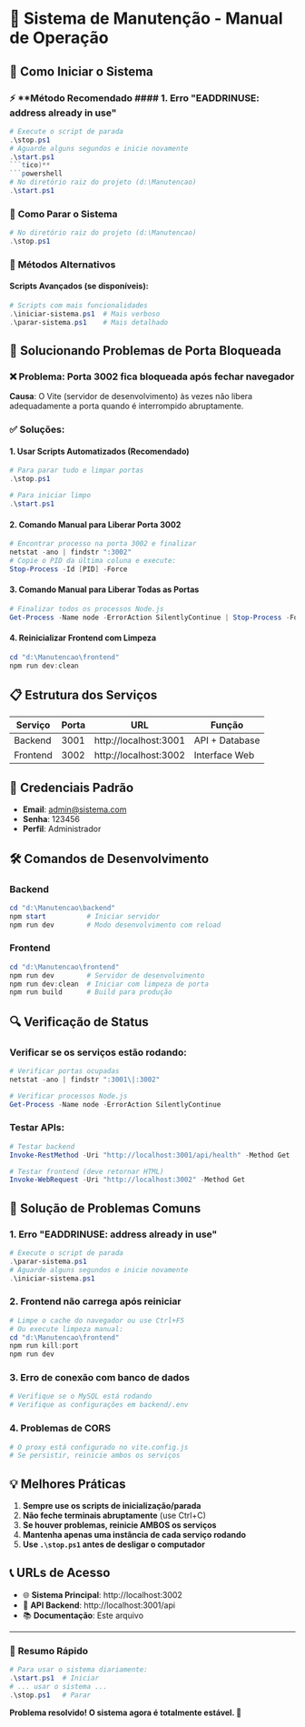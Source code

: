 # 🔧 Sistema de Manutenção - Manual de Operação

## 🚀 **Como Iniciar o Sistema**

### ⚡ **Método Recomendado #### 1. **Erro "EADDRINUSE: address already in use"**
```powershell
# Execute o script de parada
.\stop.ps1
# Aguarde alguns segundos e inicie novamente
.\start.ps1
```tico)**
```powershell
# No diretório raiz do projeto (d:\Manutencao)
.\start.ps1
```

### 🛑 **Como Parar o Sistema**
```powershell
# No diretório raiz do projeto (d:\Manutencao)
.\stop.ps1
```

### 📝 **Métodos Alternativos**

#### Scripts Avançados (se disponíveis):
```powershell
# Scripts com mais funcionalidades
.\iniciar-sistema.ps1  # Mais verboso
.\parar-sistema.ps1    # Mais detalhado
```

## 🔧 **Solucionando Problemas de Porta Bloqueada**

### ❌ **Problema**: Porta 3002 fica bloqueada após fechar navegador

**Causa**: O Vite (servidor de desenvolvimento) às vezes não libera adequadamente a porta quando é interrompido abruptamente.

### ✅ **Soluções**:

#### 1. **Usar Scripts Automatizados** (Recomendado)
```powershell
# Para parar tudo e limpar portas
.\stop.ps1

# Para iniciar limpo
.\start.ps1
```

#### 2. **Comando Manual para Liberar Porta 3002**
```powershell
# Encontrar processo na porta 3002 e finalizar
netstat -ano | findstr ":3002"
# Copie o PID da última coluna e execute:
Stop-Process -Id [PID] -Force
```

#### 3. **Comando Manual para Liberar Todas as Portas**
```powershell
# Finalizar todos os processos Node.js
Get-Process -Name node -ErrorAction SilentlyContinue | Stop-Process -Force
```

#### 4. **Reinicializar Frontend com Limpeza**
```powershell
cd "d:\Manutencao\frontend"
npm run dev:clean
```

## 📋 **Estrutura dos Serviços**

| Serviço  | Porta | URL                    | Função           |
|----------|-------|------------------------|------------------|
| Backend  | 3001  | http://localhost:3001  | API + Database   |
| Frontend | 3002  | http://localhost:3002  | Interface Web    |

## 🔐 **Credenciais Padrão**

- **Email**: admin@sistema.com
- **Senha**: 123456
- **Perfil**: Administrador

## 🛠️ **Comandos de Desenvolvimento**

### Backend
```powershell
cd "d:\Manutencao\backend"
npm start          # Iniciar servidor
npm run dev        # Modo desenvolvimento com reload
```

### Frontend
```powershell
cd "d:\Manutencao\frontend"
npm run dev        # Servidor de desenvolvimento
npm run dev:clean  # Iniciar com limpeza de porta
npm run build      # Build para produção
```

## 🔍 **Verificação de Status**

### Verificar se os serviços estão rodando:
```powershell
# Verificar portas ocupadas
netstat -ano | findstr ":3001\|:3002"

# Verificar processos Node.js
Get-Process -Name node -ErrorAction SilentlyContinue
```

### Testar APIs:
```powershell
# Testar backend
Invoke-RestMethod -Uri "http://localhost:3001/api/health" -Method Get

# Testar frontend (deve retornar HTML)
Invoke-WebRequest -Uri "http://localhost:3002" -Method Get
```

## 🚨 **Solução de Problemas Comuns**

### 1. **Erro "EADDRINUSE: address already in use"**
```powershell
# Execute o script de parada
.\parar-sistema.ps1
# Aguarde alguns segundos e inicie novamente
.\iniciar-sistema.ps1
```

### 2. **Frontend não carrega após reiniciar**
```powershell
# Limpe o cache do navegador ou use Ctrl+F5
# Ou execute limpeza manual:
cd "d:\Manutencao\frontend"
npm run kill:port
npm run dev
```

### 3. **Erro de conexão com banco de dados**
```powershell
# Verifique se o MySQL está rodando
# Verifique as configurações em backend/.env
```

### 4. **Problemas de CORS**
```powershell
# O proxy está configurado no vite.config.js
# Se persistir, reinicie ambos os serviços
```

## 💡 **Melhores Práticas**

1. **Sempre use os scripts de inicialização/parada**
2. **Não feche terminais abruptamente** (use Ctrl+C)
3. **Se houver problemas, reinicie AMBOS os serviços**
4. **Mantenha apenas uma instância de cada serviço rodando**
5. **Use `.\stop.ps1` antes de desligar o computador**

## 📞 **URLs de Acesso**

- 🌐 **Sistema Principal**: http://localhost:3002
- 🔧 **API Backend**: http://localhost:3001/api
- 📚 **Documentação**: Este arquivo

---

### 🎯 **Resumo Rápido**

```powershell
# Para usar o sistema diariamente:
.\start.ps1  # Iniciar
# ... usar o sistema ...
.\stop.ps1   # Parar
```

**Problema resolvido! O sistema agora é totalmente estável. 🎉**

